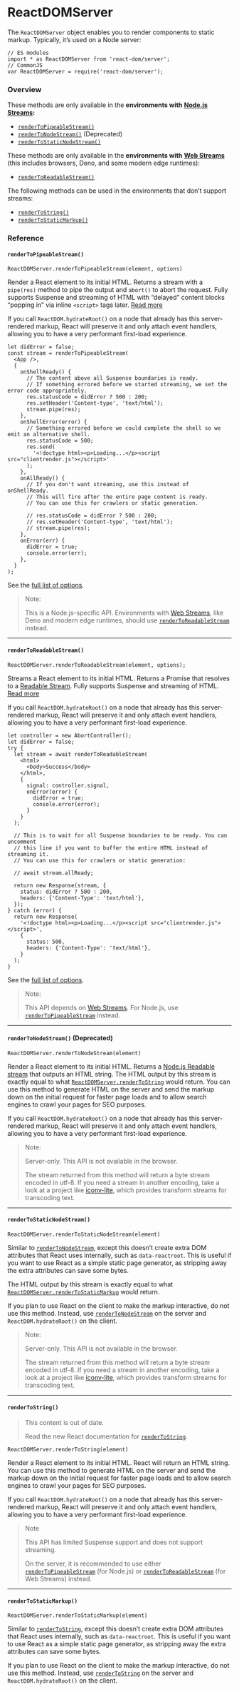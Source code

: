 # ReactDOMServer

The `ReactDOMServer` object enables you to render components to static markup. Typically, it’s used on a Node server:

```
// ES modules
import * as ReactDOMServer from 'react-dom/server';
// CommonJS
var ReactDOMServer = require('react-dom/server');
```

### Overview

These methods are only available in the **environments with** [**Node.js Streams**](https://nodejs.org/api/stream.html)**:**

* [`renderToPipeableStream()`](https://github.com/mindulle/Documents/blob/main/Languages/react/frequently-used/api-reference/broken-reference/README.md)
* [`renderToNodeStream()`](https://github.com/mindulle/Documents/blob/main/Languages/react/frequently-used/api-reference/broken-reference/README.md) (Deprecated)
* [`renderToStaticNodeStream()`](https://github.com/mindulle/Documents/blob/main/Languages/react/frequently-used/api-reference/broken-reference/README.md)

These methods are only available in the **environments with** [**Web Streams**](https://developer.mozilla.org/en-US/docs/Web/API/Streams\_API) (this includes browsers, Deno, and some modern edge runtimes):

* [`renderToReadableStream()`](https://github.com/mindulle/Documents/blob/main/Languages/react/frequently-used/api-reference/broken-reference/README.md)

The following methods can be used in the environments that don’t support streams:

* [`renderToString()`](https://github.com/mindulle/Documents/blob/main/Languages/react/frequently-used/api-reference/broken-reference/README.md)
* [`renderToStaticMarkup()`](https://github.com/mindulle/Documents/blob/main/Languages/react/frequently-used/api-reference/broken-reference/README.md)

### Reference

#### `renderToPipeableStream()`

```
ReactDOMServer.renderToPipeableStream(element, options)
```

Render a React element to its initial HTML. Returns a stream with a `pipe(res)` method to pipe the output and `abort()` to abort the request. Fully supports Suspense and streaming of HTML with “delayed” content blocks “popping in” via inline `<script>` tags later. [Read more](https://github.com/reactwg/react-18/discussions/37)

If you call `ReactDOM.hydrateRoot()` on a node that already has this server-rendered markup, React will preserve it and only attach event handlers, allowing you to have a very performant first-load experience.

```
let didError = false;
const stream = renderToPipeableStream(
  <App />,
  {
    onShellReady() {
      // The content above all Suspense boundaries is ready.
      // If something errored before we started streaming, we set the error code appropriately.
      res.statusCode = didError ? 500 : 200;
      res.setHeader('Content-type', 'text/html');
      stream.pipe(res);
    },
    onShellError(error) {
      // Something errored before we could complete the shell so we emit an alternative shell.
      res.statusCode = 500;
      res.send(
        '<!doctype html><p>Loading...</p><script src="clientrender.js"></script>'
      );
    },
    onAllReady() {
      // If you don't want streaming, use this instead of onShellReady.
      // This will fire after the entire page content is ready.
      // You can use this for crawlers or static generation.

      // res.statusCode = didError ? 500 : 200;
      // res.setHeader('Content-type', 'text/html');
      // stream.pipe(res);
    },
    onError(err) {
      didError = true;
      console.error(err);
    },
  }
);
```

See the [full list of options](https://github.com/facebook/react/blob/14c2be8dac2d5482fda8a0906a31d239df8551fc/packages/react-dom/src/server/ReactDOMFizzServerNode.js#L36-L46).

> Note:
>
> This is a Node.js-specific API. Environments with [Web Streams](https://developer.mozilla.org/en-US/docs/Web/API/Streams\_API), like Deno and modern edge runtimes, should use [`renderToReadableStream`](https://github.com/mindulle/Documents/blob/main/Languages/react/frequently-used/api-reference/broken-reference/README.md) instead.

***

#### `renderToReadableStream()`

```
ReactDOMServer.renderToReadableStream(element, options);
```

Streams a React element to its initial HTML. Returns a Promise that resolves to a [Readable Stream](https://developer.mozilla.org/en-US/docs/Web/API/ReadableStream). Fully supports Suspense and streaming of HTML. [Read more](https://github.com/reactwg/react-18/discussions/127)

If you call `ReactDOM.hydrateRoot()` on a node that already has this server-rendered markup, React will preserve it and only attach event handlers, allowing you to have a very performant first-load experience.

```
let controller = new AbortController();
let didError = false;
try {
  let stream = await renderToReadableStream(
    <html>
      <body>Success</body>
    </html>,
    {
      signal: controller.signal,
      onError(error) {
        didError = true;
        console.error(error);
      }
    }
  );
  
  // This is to wait for all Suspense boundaries to be ready. You can uncomment
  // this line if you want to buffer the entire HTML instead of streaming it.
  // You can use this for crawlers or static generation:

  // await stream.allReady;

  return new Response(stream, {
    status: didError ? 500 : 200,
    headers: {'Content-Type': 'text/html'},
  });
} catch (error) {
  return new Response(
    '<!doctype html><p>Loading...</p><script src="clientrender.js"></script>',
    {
      status: 500,
      headers: {'Content-Type': 'text/html'},
    }
  );
}
```

See the [full list of options](https://github.com/facebook/react/blob/14c2be8dac2d5482fda8a0906a31d239df8551fc/packages/react-dom/src/server/ReactDOMFizzServerBrowser.js#L27-L35).

> Note:
>
> This API depends on [Web Streams](https://developer.mozilla.org/en-US/docs/Web/API/Streams\_API). For Node.js, use [`renderToPipeableStream`](https://github.com/mindulle/Documents/blob/main/Languages/react/frequently-used/api-reference/broken-reference/README.md) instead.

***

#### `renderToNodeStream()` (Deprecated)

```
ReactDOMServer.renderToNodeStream(element)
```

Render a React element to its initial HTML. Returns a [Node.js Readable stream](https://nodejs.org/api/stream.html#stream\_readable\_streams) that outputs an HTML string. The HTML output by this stream is exactly equal to what [`ReactDOMServer.renderToString`](https://github.com/mindulle/Documents/blob/main/Languages/react/frequently-used/api-reference/broken-reference/README.md) would return. You can use this method to generate HTML on the server and send the markup down on the initial request for faster page loads and to allow search engines to crawl your pages for SEO purposes.

If you call `ReactDOM.hydrateRoot()` on a node that already has this server-rendered markup, React will preserve it and only attach event handlers, allowing you to have a very performant first-load experience.

> Note:
>
> Server-only. This API is not available in the browser.
>
> The stream returned from this method will return a byte stream encoded in utf-8. If you need a stream in another encoding, take a look at a project like [iconv-lite](https://www.npmjs.com/package/iconv-lite), which provides transform streams for transcoding text.

***

#### `renderToStaticNodeStream()`

```
ReactDOMServer.renderToStaticNodeStream(element)
```

Similar to [`renderToNodeStream`](https://github.com/mindulle/Documents/blob/main/Languages/react/frequently-used/api-reference/broken-reference/README.md), except this doesn’t create extra DOM attributes that React uses internally, such as `data-reactroot`. This is useful if you want to use React as a simple static page generator, as stripping away the extra attributes can save some bytes.

The HTML output by this stream is exactly equal to what [`ReactDOMServer.renderToStaticMarkup`](https://github.com/mindulle/Documents/blob/main/Languages/react/frequently-used/api-reference/broken-reference/README.md) would return.

If you plan to use React on the client to make the markup interactive, do not use this method. Instead, use [`renderToNodeStream`](https://github.com/mindulle/Documents/blob/main/Languages/react/frequently-used/api-reference/broken-reference/README.md) on the server and `ReactDOM.hydrateRoot()` on the client.

> Note:
>
> Server-only. This API is not available in the browser.
>
> The stream returned from this method will return a byte stream encoded in utf-8. If you need a stream in another encoding, take a look at a project like [iconv-lite](https://www.npmjs.com/package/iconv-lite), which provides transform streams for transcoding text.

***

#### `renderToString()`

> This content is out of date.
>
> Read the new React documentation for [`renderToString`](https://react.dev/reference/react-dom/server/renderToString).

```
ReactDOMServer.renderToString(element)
```

Render a React element to its initial HTML. React will return an HTML string. You can use this method to generate HTML on the server and send the markup down on the initial request for faster page loads and to allow search engines to crawl your pages for SEO purposes.

If you call `ReactDOM.hydrateRoot()` on a node that already has this server-rendered markup, React will preserve it and only attach event handlers, allowing you to have a very performant first-load experience.

> Note
>
> This API has limited Suspense support and does not support streaming.
>
> On the server, it is recommended to use either [`renderToPipeableStream`](https://github.com/mindulle/Documents/blob/main/Languages/react/frequently-used/api-reference/broken-reference/README.md) (for Node.js) or [`renderToReadableStream`](https://github.com/mindulle/Documents/blob/main/Languages/react/frequently-used/api-reference/broken-reference/README.md) (for Web Streams) instead.

***

#### `renderToStaticMarkup()`

```
ReactDOMServer.renderToStaticMarkup(element)
```

Similar to [`renderToString`](https://github.com/mindulle/Documents/blob/main/Languages/react/frequently-used/api-reference/broken-reference/README.md), except this doesn’t create extra DOM attributes that React uses internally, such as `data-reactroot`. This is useful if you want to use React as a simple static page generator, as stripping away the extra attributes can save some bytes.

If you plan to use React on the client to make the markup interactive, do not use this method. Instead, use [`renderToString`](https://github.com/mindulle/Documents/blob/main/Languages/react/frequently-used/api-reference/broken-reference/README.md) on the server and `ReactDOM.hydrateRoot()` on the client.
